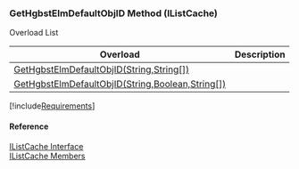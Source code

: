 ﻿### GetHgbstElmDefaultObjID Method (IListCache)

Overload List

| Overload | Description |
| --- | --- |
| [GetHgbstElmDefaultObjID(String,String\[\])](fcSDK~FChoice.Foundation.Clarify.IListCache~GetHgbstElmDefaultObjID(String,String[]).md) |   |
| [GetHgbstElmDefaultObjID(String,Boolean,String\[\])](fcSDK~FChoice.Foundation.Clarify.IListCache~GetHgbstElmDefaultObjID(String,Boolean,String[]).md) |   |

[!include[Requirements](../partials/requirements.md)]



#### Reference

[IListCache Interface](fcSDK~FChoice.Foundation.Clarify.IListCache.md)  
[IListCache Members](fcSDK~FChoice.Foundation.Clarify.IListCache_members.md)